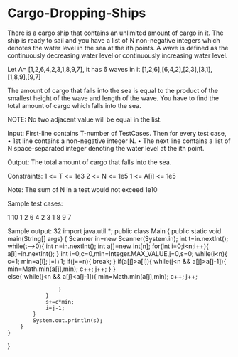 # Cargo-Dropping-Ships
There is a cargo ship that contains an unlimited amount of cargo in it. The ship is ready to sail and you have a list of N non-negative integers which denotes the water level in the sea at the ith points. A wave is defined as the continuously decreasing water level or continuously increasing water level.

Let A= [1,2,6,4,2,3,1,8,9,7], it has 6 waves in it [1,2,6],[6,4,2],[2,3],[3,1],[1,8,9],[9,7]

The amount of cargo that falls into the sea is equal to the product of the smallest height of the wave and length of the wave.
You have to find the total amount of cargo which falls into the sea.

NOTE: No two adjacent value will be equal in the list.

Input:
First-line contains T-number of TestCases. Then for every test case,
• 1st line contains a non-negative integer N.
• The next line contains a list of N space-separated integer denoting the water level at the ith point.

Output:
The total amount of cargo that falls into the sea.

Constraints:
1 <= T <= 1e3
2 <= N <= 1e5
1 <= A[i] <= 1e5

Note: The sum of N in a test would not exceed 1e10

Sample test cases:

1
10
1 2 6 4 2 3 1 8 9 7

Sample output:
32
import java.util.*;
public class Main
{
	public static void main(String[] args) {
		Scanner in=new Scanner(System.in);
		int t=in.nextInt();
		while(t-->0){
		    int n=in.nextInt();
		    int a[]=new int[n];
		    for(int i=0;i<n;i++){
		        a[i]=in.nextInt();
		    }
		    int i=0,c=0,min=Integer.MAX_VALUE,j=0,s=0;
		    while(i<n){
		        c=1;
		        min=a[i];
		        j=i+1;
		        if(j==n){
		            break;
		        }
		        if(a[j]>a[i]){
		            while(j<n && a[j]>a[j-1]){
		                min=Math.min(a[j],min);
    		            c++;
    		            j++;
    		        }
		        }   
		        else{
		             while(j<n && a[j]<a[j-1]){
		                min=Math.min(a[j],min);
    		            c++;
    		            j++;
    		            
    		        }
		        }
		        s+=c*min;
		        i=j-1;
		    }
		    System.out.println(s);
		}
	}
}
